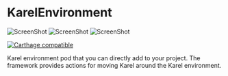 # KarelEnvironment

![ScreenShot](http://img.shields.io/cocoapods/v/KarelEnvironment.png)
![ScreenShot](http://img.shields.io/cocoapods/p/KarelEnvironment.png)
![ScreenShot](https://img.shields.io/cocoapods/l/KarelEnvironment.png)

[![Carthage compatible](https://img.shields.io/badge/Carthage-compatible-4BC51D.svg?style=flat)](https://github.com/Carthage/Carthage)

Karel environment pod that you can directly add to your project. The framework provides actions for moving Karel around the Karel environment.
